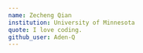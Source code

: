 ```yaml
---
name: Zecheng Qian
institution: University of Minnesota
quote: I love coding.
github_user: Aden-Q
---
```

